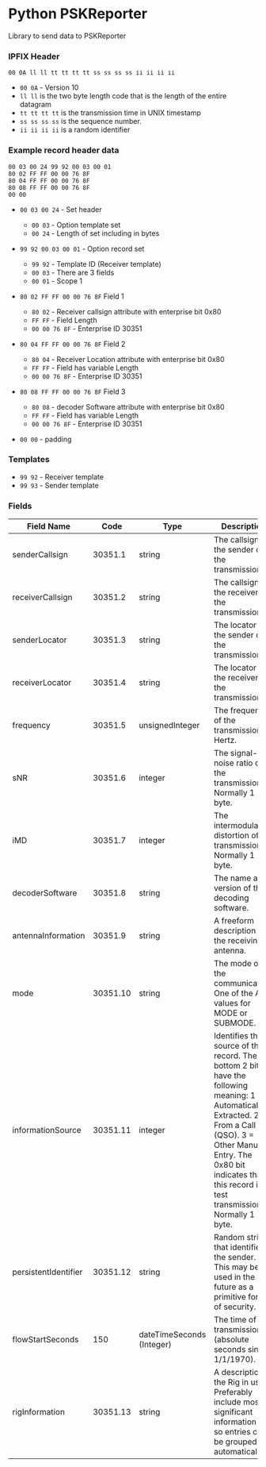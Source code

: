 # Python PSKReporter

Library to send data to  PSKReporter


### IPFIX Header
`00 0A ll ll tt tt tt tt ss ss ss ss ii ii ii ii`

 - `00 0A` - Version 10
 - `ll ll` is the two byte length code that is the length of the entire datagram
 - `tt tt tt tt` is the transmission time in UNIX timestamp
 - `ss ss ss ss` is the sequence number.
 - `ii ii ii ii` is a random identifier


### Example record header data

```text
00 03 00 24 99 92 00 03 00 01
80 02 FF FF 00 00 76 8F
80 04 FF FF 00 00 76 8F
80 08 FF FF 00 00 76 8F
00 00
```

- `00 03 00 24` - Set header
  - `00 03` - Option template set
  - `00 24` - Length of set including in bytes
- `99 92 00 03 00 01` - Option record set
  - `99 92` - Template ID (Receiver template)
  - `00 03` - There are 3 fields
  - `00 01` - Scope 1

- `80 02 FF FF 00 00 76 8F` Field 1
  - `80 02` - Receiver callsign attribute with enterprise bit 0x80
  - `FF FF` - Field Length
  - `00 00 76 8F` - Enterprise ID 30351
- `80 04 FF FF 00 00 76 8F` Field 2
  - `80 04` - Receiver Location attribute with enterprise bit 0x80
  - `FF FF` - Field has variable Length
  - `00 00 76 8F` - Enterprise ID 30351
- `80 08 FF FF 00 00 76 8F` Field 3
  - `80 08` - decoder Software attribute with enterprise bit 0x80
  - `FF FF` - Field has variable Length
  - `00 00 76 8F` - Enterprise ID 30351
- `00 00` - padding


### Templates
- `99 92` - Receiver template
- `99 93` - Sender template


### Fields

| Field Name            | Code     | Type                  | Description |
|-----------------------|---------|-----------------------|-------------|
| senderCallsign       | 30351.1 | string                | The callsign of the sender of the transmission. |
| receiverCallsign     | 30351.2 | string                | The callsign of the receiver of the transmission. |
| senderLocator       | 30351.3 | string                | The locator of the sender of the transmission. |
| receiverLocator     | 30351.4 | string                | The locator of the receiver of the transmission. |
| frequency          | 30351.5 | unsignedInteger       | The frequency of the transmission in Hertz. |
| sNR               | 30351.6 | integer               | The signal-to-noise ratio of the transmission. Normally 1 byte. |
| iMD               | 30351.7 | integer               | The intermodulation distortion of the transmission. Normally 1 byte. |
| decoderSoftware   | 30351.8 | string                | The name and version of the decoding software. |
| antennaInformation | 30351.9 | string                | A freeform description of the receiving antenna. |
| mode              | 30351.10 | string                | The mode of the communication. One of the ADIF values for MODE or SUBMODE. |
| informationSource | 30351.11 | integer               | Identifies the source of the record. The bottom 2 bits have the following meaning: 1 = Automatically Extracted. 2 = From a Call Log (QSO). 3 = Other Manual Entry. The 0x80 bit indicates that this record is a test transmission. Normally 1 byte. |
| persistentIdentifier | 30351.12 | string                | Random string that identifies the sender. This may be used in the future as a primitive form of security. |
| flowStartSeconds  | 150      | dateTimeSeconds (Integer) | The time of the transmission (absolute seconds since 1/1/1970). |
| rigInformation    | 30351.13 | string                | A description of the Rig in use. Preferably include most significant information first so entries can be grouped automatically. |
